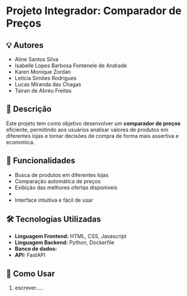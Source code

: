 # Projeto Integrador: Comparador de Preços

## 💡 Autores

- Aline Santos Silva
- Isabelle Lopes Barbosa Fontenele de Andrade
- Karen Monique Zordan
- Letícia Simões Rodrigues
- Lucas Miranda das Chagas
- Tairan de Abreu Freitas

## 📌 Descrição

Este projeto tem como objetivo desenvolver um **comparador de preços** eficiente, permitindo aos usuários analisar valores de produtos em diferentes lojas e tomar decisões de compra de forma mais assertiva e economica.

## 🚀 Funcionalidades

- Busca de produtos em diferentes lojas
- Comparação automática de preços
- Exibição das melhores ofertas disponíveis
- 
- Interface intuitiva e fácil de usar

## 🛠️ Tecnologias Utilizadas

- **Linguagem Frontend:** HTML, CSS, Javascript
- **Linguagem Backend:** Python, Dockerfile
- **Banco de dados:** 
- **API:** FastAPI

## 📖 Como Usar

1. escrever.....
